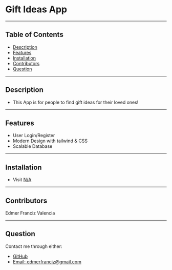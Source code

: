 # Gift Ideas App

---

## Table of Contents
* [Description](#Description)
* [Features](#Features)
* [Installation](#Installation)
* [Contributors](#Contributors)
* [Question](#Question)

---

## Description

- This App is for people to find gift ideas for their loved ones!

---

## Features

- User Login/Register
- Modern Design with tailwind & CSS
- Scalable Database

---

## Installation

- Visit [N/A](N/A)

---

## Contributors

Edmer Franciz Valencia

---

## Question

Contact me through either:
- [GitHub](https://github.com/edm1001)
- [Email: edmerfranciz@gmail.com](mailto:edmerfranciz@gmail.com) 